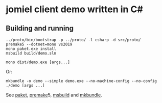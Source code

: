# jomiel client demo written in C#

## Building and running

```shell
../proto/bin/bootstrap -p ../proto/ -l csharp -d src/proto/
premake5 --dotnet=mono vs2019
mono paket.exe install
msbuild build/demo.sln
```

```shell
mono dist/demo.exe [args...]
```

Or:

```shell
mkbundle -o demo --simple demo.exe --no-machine-config --no-config
./demo [args ...]
```

See [paket], [premake]5, [msbuild] and [mkbundle].

[mkbundle]: https://www.mono-project.com/docs/tools+libraries/tools/mkbundle/
[msbuild]: https://github.com/mono/msbuild
[paket]: https://fsprojects.github.io/Paket/
[premake]: https://premake.github.io/
